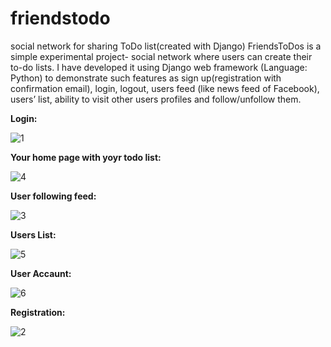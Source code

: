 # friendstodo
social network for sharing ToDo list(created with Django)
FriendsToDos is a simple experimental project- social network where users can create their to-do lists. I have developed it using Django web framework (Language: Python) to demonstrate such features as sign up(registration with confirmation email), login, logout, users feed (like news feed of Facebook), users’ list, ability to visit other users profiles and follow/unfollow them.

**Login:**

![1](https://user-images.githubusercontent.com/34911523/49246493-7dbcd380-f42e-11e8-8207-ae776f49531b.PNG)

**Your home page with yoyr todo list:**

![4](https://user-images.githubusercontent.com/34911523/49246692-f6239480-f42e-11e8-8363-c2912b820309.PNG)

**User following feed:**

![3](https://user-images.githubusercontent.com/34911523/49246680-ec9a2c80-f42e-11e8-81c7-e65957a6e579.PNG)

**Users List:**

![5](https://user-images.githubusercontent.com/34911523/49246704-fe7bcf80-f42e-11e8-9524-794b33e87c03.PNG)

**User Accaunt:**

![6](https://user-images.githubusercontent.com/34911523/49246716-08053780-f42f-11e8-9b59-1cb4a41b9c3c.PNG)

**Registration:**

![2](https://user-images.githubusercontent.com/34911523/49246534-96c58480-f42e-11e8-9ee2-a00316e61fb1.PNG)
